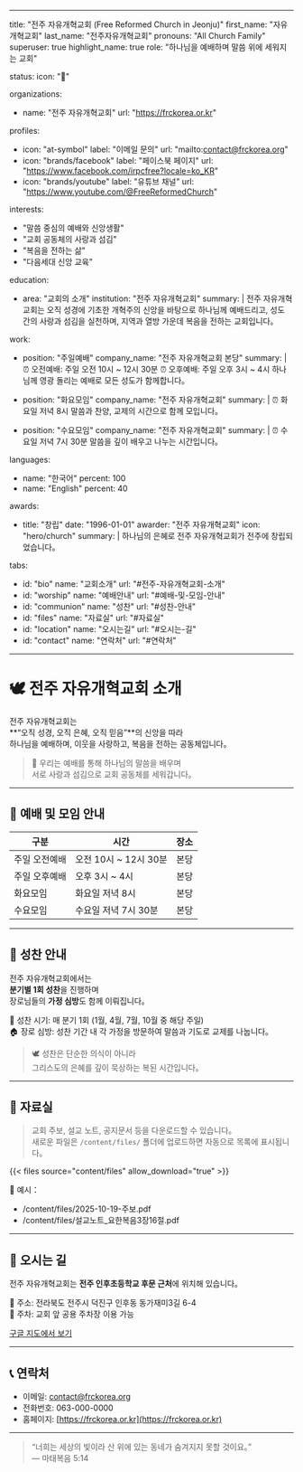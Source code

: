 
---
title: "전주 자유개혁교회 (Free Reformed Church in Jeonju)"
first_name: "자유개혁교회"
last_name: "전주자유개혁교회"
pronouns: "All Church Family"
superuser: true
highlight_name: true
role: "하나님을 예배하며 말씀 위에 세워지는 교회"

status:
  icon: "📖"

organizations:
  - name: "전주 자유개혁교회"
    url: "https://frckorea.or.kr"

profiles:
  - icon: "at-symbol"
    label: "이메일 문의"
    url: "mailto:contact@frckorea.org"
  - icon: "brands/facebook"
    label: "페이스북 페이지"
    url: "https://www.facebook.com/irpcfree?locale=ko_KR"
  - icon: "brands/youtube"
    label: "유튜브 채널"
    url: "https://www.youtube.com/@FreeReformedChurch"

interests:
  - "말씀 중심의 예배와 신앙생활"
  - "교회 공동체의 사랑과 섬김"
  - "복음을 전하는 삶"
  - "다음세대 신앙 교육"

education:
  - area: "교회의 소개"
    institution: "전주 자유개혁교회"
    summary: |
      전주 자유개혁교회는 오직 성경에 기초한 개혁주의 신앙을 바탕으로
      하나님께 예배드리고, 성도 간의 사랑과 섬김을 실천하며,
      지역과 열방 가운데 복음을 전하는 교회입니다。

work:
  - position: "주일예배"
    company_name: "전주 자유개혁교회 본당"
    summary: |
      ⏰ 오전예배: 주일 오전 10시 ~ 12시 30분
      ⏰ 오후예배: 주일 오후 3시 ~ 4시
      하나님께 영광 돌리는 예배로 모든 성도가 함께합니다。

  - position: "화요모임"
    company_name: "전주 자유개혁교회"
    summary: |
      ⏰ 화요일 저녁 8시
      말씀과 찬양, 교제의 시간으로 함께 모입니다。

  - position: "수요모임"
    company_name: "전주 자유개혁교회"
    summary: |
      ⏰ 수요일 저녁 7시 30분
      말씀을 깊이 배우고 나누는 시간입니다。

languages:
  - name: "한국어"
    percent: 100
  - name: "English"
    percent: 40

awards:
  - title: "창립"
    date: "1996-01-01"
    awarder: "전주 자유개혁교회"
    icon: "hero/church"
    summary: |
      하나님의 은혜로 전주 자유개혁교회가
      전주에 창립되었습니다。

tabs:
  - id: "bio"
    name: "교회소개"
    url: "#전주-자유개혁교회-소개"
  - id: "worship"
    name: "예배안내"
    url: "#예배-및-모임-안내"
  - id: "communion"
    name: "성찬"
    url: "#성찬-안내"
  - id: "files"
    name: "자료실"
    url: "#자료실"
  - id: "location"
    name: "오시는길"
    url: "#오시는-길"
  - id: "contact"
    name: "연락처"
    url: "#연락처"
---

# 🕊 전주 자유개혁교회 소개

전주 자유개혁교회는  
**“오직 성경, 오직 은혜, 오직 믿음”**의 신앙을 따라  
하나님을 예배하며, 이웃을 사랑하고, 복음을 전하는 공동체입니다。

> 📖 우리는 예배를 통해 하나님의 말씀을 배우며  
> 서로 사랑과 섬김으로 교회 공동체를 세워갑니다。

---

## 🙏 예배 및 모임 안내

| 구분 | 시간 | 장소 |
|------|------|------|
| 주일 오전예배 | 오전 10시 ~ 12시 30분 | 본당 |
| 주일 오후예배 | 오후 3시 ~ 4시 | 본당 |
| 화요모임 | 화요일 저녁 8시 | 본당 |
| 수요모임 | 수요일 저녁 7시 30분 | 본당 |

---

## 🍞 성찬 안내

전주 자유개혁교회에서는  
**분기별 1회 성찬**을 진행하며  
장로님들의 **가정 심방**도 함께 이뤄집니다。

📅 성찬 시기: 매 분기 1회 (1월, 4월, 7월, 10월 중 해당 주일)  
🏠 장로 심방: 성찬 기간 내 각 가정을 방문하여 말씀과 기도로 교제를 나눕니다。

> 🕊️ 성찬은 단순한 의식이 아니라  
> 그리스도의 은혜를 깊이 묵상하는 복된 시간입니다。

---

## 📂 자료실

> 교회 주보, 설교 노트, 공지문서 등을 다운로드할 수 있습니다。  
> 새로운 파일은 `/content/files/` 폴더에 업로드하면 자동으로 목록에 표시됩니다。

{{< files source="content/files" allow_download="true" >}}

📌 예시：
- /content/files/2025-10-19-주보.pdf  
- /content/files/설교노트_요한복음3장16절.pdf

---

## 📍 오시는 길

전주 자유개혁교회는 **전주 인후초등학교 후문 근처**에 위치해 있습니다。

📌 주소: 전라북도 전주시 덕진구 인후동 동가재미3길 6-4  
🚗 주차: 교회 앞 공용 주차장 이용 가능  

[구글 지도에서 보기](https://www.google.com/maps/place/%EC%9E%90%EC%9C%A0%EA%B0%9C%ED%98%81%EA%B5%90%ED%9A%8C/data=!3m1!4b1!4m6!3m5!1s0x3570237ce2bac0af:0xc0d43b2a9d13920b!8m2!3d35.8316883!4d127.1615202)

---

## 📞 연락처

- 이메일: contact@frckorea.org  
- 전화번호: 063-000-0000  
- 홈페이지: [https://frckorea.or.kr](https://frckorea.or.kr)

---

> “너희는 세상의 빛이라 산 위에 있는 동네가 숨겨지지 못할 것이요。”  
> — 마태복음 5:14